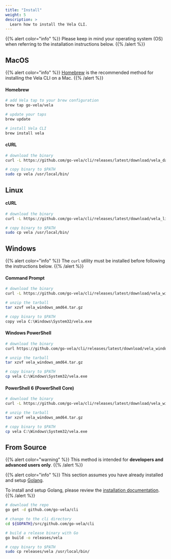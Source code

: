 ```yaml
---
title: "Install"
weight: 5
description: >
  Learn how to install the Vela CLI.
---
```


{{% alert color="info" %}}
Please keep in mind your operating system (OS) when referring to the installation instructions below.
{{% /alert %}}

## MacOS

{{% alert color="info" %}}
[Homebrew](https://brew.sh/) is the recommended method for installing the Vela CLI on a Mac.
{{% /alert %}}

#### Homebrew

```sh
# add Vela tap to your brew configuration
brew tap go-vela/vela

# update your taps
brew update

# install Vela CLI
brew install vela
```

#### cURL

```sh
# download the binary
curl -L https://github.com/go-vela/cli/releases/latest/download/vela_darwin_amd64.tar.gz | tar zx

# copy binary to $PATH
sudo cp vela /usr/local/bin/
```

## Linux

#### cURL

```sh
# download the binary
curl -L https://github.com/go-vela/cli/releases/latest/download/vela_linux_amd64.tar.gz | tar zx

# copy binary to $PATH
sudo cp vela /usr/local/bin/
```

## Windows

{{% alert color="info" %}}
The `curl` utility must be installed before following the instructions below.
{{% /alert %}}

#### Command Prompt

```sh
# download the binary
curl -L https://github.com/go-vela/cli/releases/latest/download/vela_windows_amd64.tar.gz --output vela_windows_amd64.tar.gz

# unzip the tarball
tar xzvf vela_windows_amd64.tar.gz

# copy binary to $PATH
copy vela C:\Windows\System32/vela.exe
```

#### Windows PowerShell

```sh
# download the binary
curl https://github.com/go-vela/cli/releases/latest/download/vela_windows_amd64.tar.gz -OutFile vela_windows_amd64.tar.gz

# unzip the tarball
tar xzvf vela_windows_amd64.tar.gz

# copy binary to $PATH
cp vela C:\Windows\System32/vela.exe
```

#### PowerShell 6 (PowerShell Core)

```sh
# download the binary
curl -L https://github.com/go-vela/cli/releases/latest/download/vela_windows_amd64.tar.gz --output vela_windows_amd64.tar.gz

# unzip the tarball
tar xzvf vela_windows_amd64.tar.gz

# copy binary to $PATH
cp vela C:\Windows\System32/vela.exe
```

## From Source

{{% alert color="warning" %}}
This method is intended for **developers and advanced users only**.
{{% /alert %}}

{{% alert color="info" %}}
This section assumes you have already installed and setup [Golang](https://golang.org/).

To install and setup Golang, please review the [installation documentation](https://golang.org/doc/install).
{{% /alert %}}

```sh
# download the repo
go get -d github.com/go-vela/cli

# change to the cli directory
cd ${GOPATH}/src/github.com/go-vela/cli

# build a release binary with Go
go build -o releases/vela

# copy binary to $PATH
sudo cp releases/vela /usr/local/bin/
```
